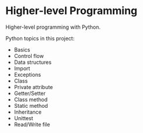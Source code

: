 # Higher-level Programming

Higher-level programming with Python.

Python topics in this project:

- Basics
- Control flow
- Data structures
- Import
- Exceptions
- Class
- Private attribute
- Getter/Setter
- Class method
- Static method
- Inheritance
- Unittest
- Read/Write file
